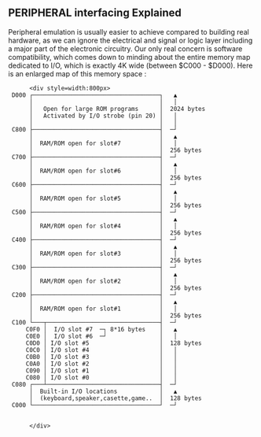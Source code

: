 ## PERIPHERAL interfacing Explained

Peripheral emulation is usually easier to achieve compared to building real hardware, as we can ignore the electrical and signal or logic layer including a major part of the electronic circuitry.  Our only real concern is software compatibility, which comes down to minding about the entire memory map dedicated to I/O, which is exactly 4K wide  (between $C000 - $D000). Here is an enlarged map of this memory space :

          <div style=width:800px>
     D000 ┌────────────────────────────────────┐   ▲
          │                                    │   │
          │   Open for large ROM programs      │  2024 bytes
          │   Activated by I/O strobe (pin 20) │   │
          │                                    │   │
     C800 ├────────────────────────────────────┤  ─┘
          │                                    │   ▲
          │  RAM/ROM open for slot#7           │   │  
          │                                    │  256 bytes
     C700 ├────────────────────────────────────┤  ─┘
          │                                    │   ▲
          │  RAM/ROM open for slot#6           │   │ 
          │                                    │  256 bytes
     C600 ├────────────────────────────────────┤  ─┘
          │                                    │   ▲
          │  RAM/ROM open for slot#5           │   │
          │                                    │  256 bytes
     C500 ├────────────────────────────────────┤  ─┘
          │                                    │   ▲
          │  RAM/ROM open for slot#4           │   │
          │                                    │  256 bytes
     C400 ├────────────────────────────────────┤  ─┘
          │                                    │   ▲
          │  RAM/ROM open for slot#3           │   │
          │                                    │  256 bytes
     C300 ├────────────────────────────────────┤  ─┘
          │                                    │   ▲
          │  RAM/ROM open for slot#2           │   │
          │                                    │  256 bytes
     C200 ├────────────────────────────────────┤  ─┘
          │                                    │   ▲
          │  RAM/ROM open for slot#1           │   │
          │                                    │  256 bytes
     C100 └───┬────────────────────────────────┤  ─┘
         C0F0 │  I/O slot #7  ─┐ 8*16 bytes    │   ▲
         C0E0 │  I/O slot #6  ─┘               │   │       
         C0D0 │ I/O slot #5                    │  128 bytes
         C0C0 │ I/O slot #4                    │   │
         C0B0 │ I/O slot #3                    │   │
         C0A0 │ I/O slot #2                    │   │
         C090 │ I/O slot #1                    │   │
         C080 │ I/O slot #0                    │   │
     C080 ┌───┴────────────────────────────────┤  ─┘
          │  Built-in I/O locations            │   ▲
          │  (keyboard,speaker,casette,game..  │  128 bytes
     C000 └────────────────────────────────────┘  ─┘
  

          </div>
